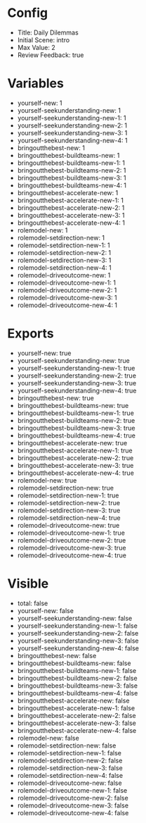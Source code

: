 # Config
 - Title: Daily Dilemmas
 - Initial Scene: intro
 - Max Value: 2
 - Review Feedback: true

# Variables
 - yourself-new: 1
 - yourself-seekunderstanding-new: 1
 - yourself-seekunderstanding-new-1: 1
 - yourself-seekunderstanding-new-2: 1
 - yourself-seekunderstanding-new-3: 1
 - yourself-seekunderstanding-new-4: 1
 - bringoutthebest-new: 1
 - bringoutthebest-buildteams-new: 1
 - bringoutthebest-buildteams-new-1: 1
 - bringoutthebest-buildteams-new-2: 1
 - bringoutthebest-buildteams-new-3: 1
 - bringoutthebest-buildteams-new-4: 1
 - bringoutthebest-accelerate-new: 1
 - bringoutthebest-accelerate-new-1: 1
 - bringoutthebest-accelerate-new-2: 1
 - bringoutthebest-accelerate-new-3: 1
 - bringoutthebest-accelerate-new-4: 1
 - rolemodel-new: 1
 - rolemodel-setdirection-new: 1
 - rolemodel-setdirection-new-1: 1
 - rolemodel-setdirection-new-2: 1
 - rolemodel-setdirection-new-3: 1
 - rolemodel-setdirection-new-4: 1
 - rolemodel-driveoutcome-new: 1
 - rolemodel-driveoutcome-new-1: 1
 - rolemodel-driveoutcome-new-2: 1
 - rolemodel-driveoutcome-new-3: 1
 - rolemodel-driveoutcome-new-4: 1


# Exports
 - yourself-new: true
 - yourself-seekunderstanding-new: true
 - yourself-seekunderstanding-new-1: true
 - yourself-seekunderstanding-new-2: true
 - yourself-seekunderstanding-new-3: true
 - yourself-seekunderstanding-new-4: true
 - bringoutthebest-new: true
 - bringoutthebest-buildteams-new: true
 - bringoutthebest-buildteams-new-1: true
 - bringoutthebest-buildteams-new-2: true
 - bringoutthebest-buildteams-new-3: true
 - bringoutthebest-buildteams-new-4: true
 - bringoutthebest-accelerate-new: true
 - bringoutthebest-accelerate-new-1: true
 - bringoutthebest-accelerate-new-2: true
 - bringoutthebest-accelerate-new-3: true
 - bringoutthebest-accelerate-new-4: true
 - rolemodel-new: true
 - rolemodel-setdirection-new: true
 - rolemodel-setdirection-new-1: true
 - rolemodel-setdirection-new-2: true
 - rolemodel-setdirection-new-3: true
 - rolemodel-setdirection-new-4: true
 - rolemodel-driveoutcome-new: true
 - rolemodel-driveoutcome-new-1: true
 - rolemodel-driveoutcome-new-2: true
 - rolemodel-driveoutcome-new-3: true
 - rolemodel-driveoutcome-new-4: true

# Visible
 - total: false
 - yourself-new: false
 - yourself-seekunderstanding-new: false
 - yourself-seekunderstanding-new-1: false
 - yourself-seekunderstanding-new-2: false
 - yourself-seekunderstanding-new-3: false
 - yourself-seekunderstanding-new-4: false
 - bringoutthebest-new: false
 - bringoutthebest-buildteams-new: false
 - bringoutthebest-buildteams-new-1: false
 - bringoutthebest-buildteams-new-2: false
 - bringoutthebest-buildteams-new-3: false
 - bringoutthebest-buildteams-new-4: false
 - bringoutthebest-accelerate-new: false
 - bringoutthebest-accelerate-new-1: false
 - bringoutthebest-accelerate-new-2: false
 - bringoutthebest-accelerate-new-3: false
 - bringoutthebest-accelerate-new-4: false
 - rolemodel-new: false
 - rolemodel-setdirection-new: false
 - rolemodel-setdirection-new-1: false
 - rolemodel-setdirection-new-2: false
 - rolemodel-setdirection-new-3: false
 - rolemodel-setdirection-new-4: false
 - rolemodel-driveoutcome-new: false
 - rolemodel-driveoutcome-new-1: false
 - rolemodel-driveoutcome-new-2: false
 - rolemodel-driveoutcome-new-3: false
 - rolemodel-driveoutcome-new-4: false

